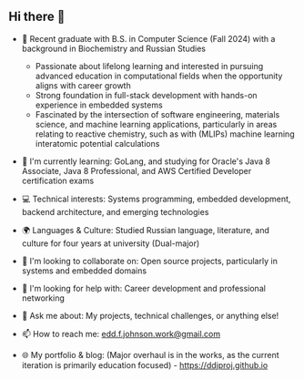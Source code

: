## Hi there 👋

- 🔭 Recent graduate with B.S. in Computer Science (Fall 2024) with a background in Biochemistry and Russian Studies
  - Passionate about lifelong learning and interested in pursuing advanced education in computational fields when the opportunity aligns with career growth
  - Strong foundation in full-stack development with hands-on experience in embedded systems
  - Fascinated by the intersection of software engineering, materials science, and machine learning applications, particularly in areas relating to reactive chemistry, such as with (MLIPs) machine learning interatomic potential calculations
    
- 🌱 I'm currently learning: GoLang, and studying for Oracle's Java 8 Associate, Java 8 Professional, and AWS Certified Developer certification exams
  
- 💻 Technical interests: Systems programming, embedded development, backend architecture, and emerging technologies
- 🌍 Languages & Culture: Studied Russian language, literature, and culture for four years at university (Dual-major)
  
- 👯 I'm looking to collaborate on: Open source projects, particularly in systems and embedded domains
  
- 🤔 I'm looking for help with: Career development and professional networking
- 💬 Ask me about: My projects, technical challenges, or anything else!
- 📫 How to reach me: edd.f.johnson.work@gmail.com
- 🌐 My portfolio & blog: (Major overhaul is in the works, as the current iteration is primarily education focused) - <https://ddjproj.github.io>




